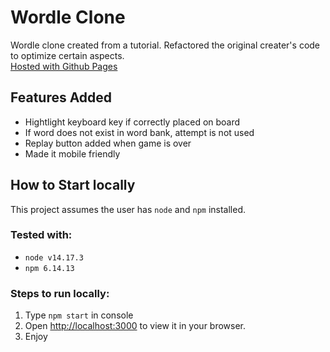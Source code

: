 # Wordle Clone
Wordle clone created from a tutorial. Refactored the original creater's code to optimize certain aspects.  
[Hosted with Github Pages](https://jasnsy.github.io/werdle/)

## Features Added
- Hightlight keyboard key if correctly placed on board
- If word does not exist in word bank, attempt is not used
- Replay button added when game is over
- Made it mobile friendly

## How to Start locally
This project assumes the user has `node` and `npm` installed.  

### Tested with:
- `node v14.17.3`
- `npm 6.14.13`
  
### Steps to run locally:
1. Type `npm start` in console  
2. Open [http://localhost:3000](http://localhost:3000) to view it in your browser.
3. Enjoy
